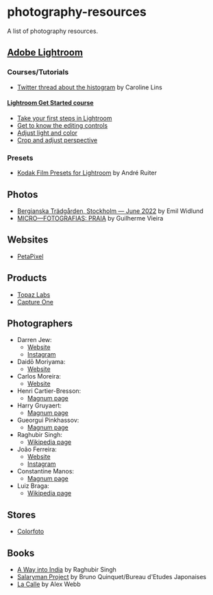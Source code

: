 # photography-resources

A list of photography resources.

## [Adobe Lightroom](https://www.adobe.com/products/photoshop-lightroom.html)

### Courses/Tutorials

- [Twitter thread about the histogram](https://twitter.com/carolinelins/status/1640015692513542144) by Caroline Lins

#### [Lightroom Get Started course](https://helpx.adobe.com/lightroom-cc/tutorials.html)

- [Take your first steps in Lightroom](https://helpx.adobe.com/lightroom-cc/how-to/get-started-lightroom-cc.html)
- [Get to know the editing controls](https://helpx.adobe.com/lightroom-cc/how-to/photo-presets-lightroom-cc.html)
- [Adjust light and color](https://helpx.adobe.com/lightroom-cc/how-to/adjust-image-lighting-color-lightroom-cc.html)
- [Crop and adjust perspective](https://helpx.adobe.com/lightroom-cc/how-to/crop-straighten-photos-lightroom-cc.html)

### Presets

- [Kodak Film Presets for Lightroom](https://historiclandscapes.net/downloads/kodak-film-presets-for-lightroom/) by André Ruiter

## Photos

- [Bergianska Trädgården, Stockholm — June 2022](https://emilwidlund.com/photography/bergianska-tradgarden) by Emil Widlund
- [MICRO—FOTOGRAFIAS: PRAIA](https://guilhermevieira.info/trabalhos/micro-fotografias-praia/) by Guilherme Vieira

## Websites

- [PetaPixel](https://petapixel.com/)

## Products

- [Topaz Labs](https://www.topazlabs.com/)
- [Capture One](https://www.captureone.com/)

## Photographers

- Darren Jew:
  - [Website](https://darrenjew.com/)
  - [Instagram](https://www.instagram.com/darrenjew/)
- Daidō Moriyama:
  - [Website](https://www.moriyamadaido.com/)
- Carlos Moreira:
  - [Website](https://www.carlosmoreira.com.br/)
- Henri Cartier-Bresson:
  - [Magnum page](https://www.magnumphotos.com/photographer/henri-cartier-bresson/)
- Harry Gruyaert:
  - [Magnum page](https://www.magnumphotos.com/photographer/harry-gruyaert/)
- Gueorgui Pinkhassov:
  - [Magnum page](https://www.magnumphotos.com/photographer/gueorgui-pinkhassov/)
- Raghubir Singh:
  - [Wikipedia page](<https://en.wikipedia.org/wiki/Raghubir_Singh_(photographer)>)
- João Ferreira:
  - [Website](https://joaoferreira.photography/)
  - [Instagram](https://www.instagram.com/joaoferreira.photography/)
- Constantine Manos:
  - [Magnum page](https://www.magnumphotos.com/photographer/constantine-manos/)
- Luiz Braga:
  - [Wikipedia page](https://pt.wikipedia.org/wiki/Luiz_Braga)

## Stores

- [Colorfoto](https://www.colorfoto.pt/)

## Books

- [A Way into India](https://www.setantabooks.com/products/a-way-into-india-raghubir-singh) by Raghubir Singh
- [Salaryman Project](https://www.brunoquinquet.com/en/salaryman_en.html) by Bruno Quinquet/Bureau d'Etudes Japonaises
- [La Calle](https://aperture.org/books/alex-webb-la-calle-2/) by Alex Webb
